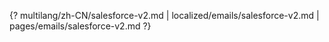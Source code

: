 {? multilang/zh-CN/salesforce-v2.md | localized/emails/salesforce-v2.md | pages/emails/salesforce-v2.md ?}
